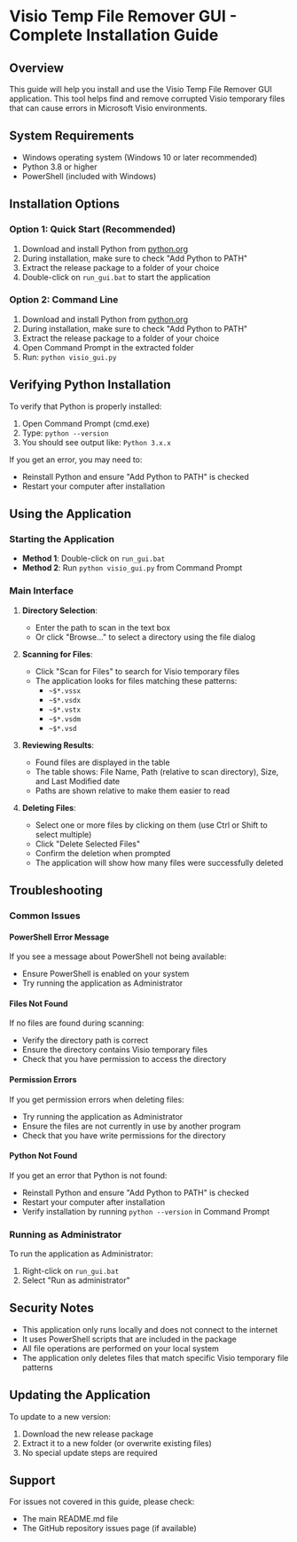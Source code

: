 # Visio Temp File Remover GUI - Complete Installation Guide

## Overview
This guide will help you install and use the Visio Temp File Remover GUI application. This tool helps find and remove corrupted Visio temporary files that can cause errors in Microsoft Visio environments.

## System Requirements
- Windows operating system (Windows 10 or later recommended)
- Python 3.8 or higher
- PowerShell (included with Windows)

## Installation Options

### Option 1: Quick Start (Recommended)
1. Download and install Python from [python.org](https://www.python.org/downloads/)
2. During installation, make sure to check "Add Python to PATH"
3. Extract the release package to a folder of your choice
4. Double-click on `run_gui.bat` to start the application

### Option 2: Command Line
1. Download and install Python from [python.org](https://www.python.org/downloads/)
2. During installation, make sure to check "Add Python to PATH"
3. Extract the release package to a folder of your choice
4. Open Command Prompt in the extracted folder
5. Run: `python visio_gui.py`

## Verifying Python Installation
To verify that Python is properly installed:

1. Open Command Prompt (cmd.exe)
2. Type: `python --version`
3. You should see output like: `Python 3.x.x`

If you get an error, you may need to:
- Reinstall Python and ensure "Add Python to PATH" is checked
- Restart your computer after installation

## Using the Application

### Starting the Application
- **Method 1**: Double-click on `run_gui.bat`
- **Method 2**: Run `python visio_gui.py` from Command Prompt

### Main Interface
1. **Directory Selection**: 
   - Enter the path to scan in the text box
   - Or click "Browse..." to select a directory using the file dialog
   
2. **Scanning for Files**:
   - Click "Scan for Files" to search for Visio temporary files
   - The application looks for files matching these patterns:
     - `~$*.vssx`
     - `~$*.vsdx`
     - `~$*.vstx`
     - `~$*.vsdm`
     - `~$*.vsd`
     
3. **Reviewing Results**:
   - Found files are displayed in the table
   - The table shows: File Name, Path (relative to scan directory), Size, and Last Modified date
   - Paths are shown relative to make them easier to read
   
4. **Deleting Files**:
   - Select one or more files by clicking on them (use Ctrl or Shift to select multiple)
   - Click "Delete Selected Files"
   - Confirm the deletion when prompted
   - The application will show how many files were successfully deleted

## Troubleshooting

### Common Issues

#### PowerShell Error Message
If you see a message about PowerShell not being available:
- Ensure PowerShell is enabled on your system
- Try running the application as Administrator

#### Files Not Found
If no files are found during scanning:
- Verify the directory path is correct
- Ensure the directory contains Visio temporary files
- Check that you have permission to access the directory

#### Permission Errors
If you get permission errors when deleting files:
- Try running the application as Administrator
- Ensure the files are not currently in use by another program
- Check that you have write permissions for the directory

#### Python Not Found
If you get an error that Python is not found:
- Reinstall Python and ensure "Add Python to PATH" is checked
- Restart your computer after installation
- Verify installation by running `python --version` in Command Prompt

### Running as Administrator
To run the application as Administrator:
1. Right-click on `run_gui.bat`
2. Select "Run as administrator"

## Security Notes
- This application only runs locally and does not connect to the internet
- It uses PowerShell scripts that are included in the package
- All file operations are performed on your local system
- The application only deletes files that match specific Visio temporary file patterns

## Updating the Application
To update to a new version:
1. Download the new release package
2. Extract it to a new folder (or overwrite existing files)
3. No special update steps are required

## Support
For issues not covered in this guide, please check:
- The main README.md file
- The GitHub repository issues page (if available)